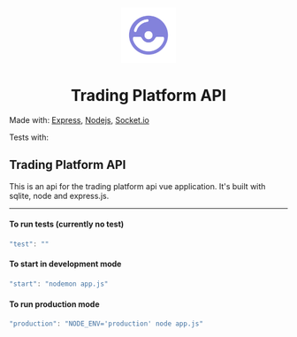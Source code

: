 <br>
<br>
<div style="text-align:center">
<img src="public/images/poketrade_purple.png" alt="drawing" width="100"/>
</div>

<div style="text-align:center"></div>

<h1 style="text-align: center;">Trading Platform API</h1>

Made with:
[Express](https://vuejs.org/),
[Nodejs](https://vuetifyjs.com/en/),
[Socket.io](https://socket.io/)

Tests with:

## Trading Platform API

This is an api for the trading platform api vue application.
It's built with sqlite, node and express.js.


---

#### To run tests (currently no test) 
```javascript
"test": ""
```

#### To start in development mode
```javascript
"start": "nodemon app.js"
```
#### To run production mode

```javascript
"production": "NODE_ENV='production' node app.js"
```
